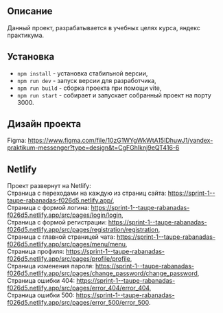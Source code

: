 ## Описание

Данный проект, разрабатывается в учебных целях курса, яндекс практикума.

## Установка

- `npm install` - установка стабильной версии,
- `npm run dev` - запуск версии для разработчика,
- `npm run build` - сборка проекта при помощи vite,
- `npm run start` - собирает и запускает собранный проект на порту 3000.

## Дизайн проекта

Figma: https://www.figma.com/file/10zG1WYgWkWtA15IDhuwJ1/yandex-praktikum-messenger?type=design&t=CgFGhIknj9eQT416-6

## Netlify

Проект развернут на Netlify: 
<br/>
Страница с переходами на каждую из страниц сайта: https://sprint-1--taupe-rabanadas-f026d5.netlify.app/,
<br/>
Страница с формой логина: https://sprint-1--taupe-rabanadas-f026d5.netlify.app/src/pages/login/login,
<br/>
Страница с формой регистрации: https://sprint-1--taupe-rabanadas-f026d5.netlify.app/src/pages/registration/registration,
<br/>
Страница с главной страницей чата: https://sprint-1--taupe-rabanadas-f026d5.netlify.app/src/pages/menu/menu,
<br/>
Страница профиля: https://sprint-1--taupe-rabanadas-f026d5.netlify.app/src/pages/profile/profile,
<br/>
Страница изменения пароля: https://sprint-1--taupe-rabanadas-f026d5.netlify.app/src/pages/change_password/change_password,
<br/>
Страница ошибки 404: https://sprint-1--taupe-rabanadas-f026d5.netlify.app/src/pages/error_404/error_404,
<br/>
Страница ошибки 500: https://sprint-1--taupe-rabanadas-f026d5.netlify.app/src/pages/error_500/error_500.
